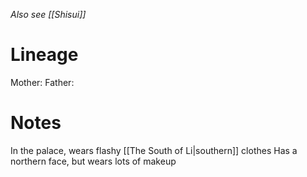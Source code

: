 *Also see [[Shisui]]*
# Lineage
Mother: 
Father: 
# Notes
In the palace, wears flashy [[The South of Li|southern]] clothes
Has a northern face, but wears lots of makeup

